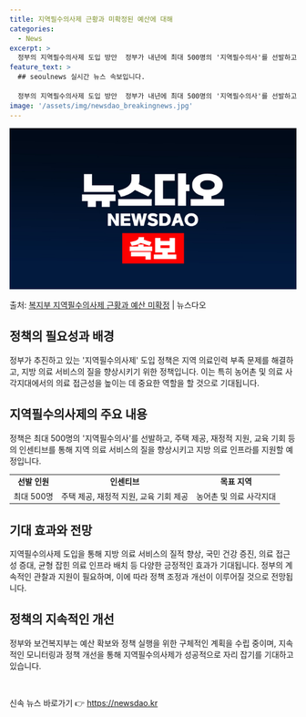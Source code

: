 ```yaml
---
title: 지역필수의사제 근황과 미확정된 예산에 대해
categories:
  - News
excerpt: >
  정부의 지역필수의사제 도입 방안  정부가 내년에 최대 500명의 '지역필수의사'를 선발하고 이를 위해 주택 …
feature_text: >
  ## seoulnews 실시간 뉴스 속보입니다.

  정부의 지역필수의사제 도입 방안  정부가 내년에 최대 500명의 '지역필수의사'를 선발하고 이를 위해 주택 …
image: '/assets/img/newsdao_breakingnews.jpg'
---
```


![뉴스다오 속보](/assets/img/newsdao_breakingnews.jpg)

<p>출처: <a href="https://newsdao.kr/4475" rel="dofollow">복지부 지역필수의사제 근황과 예산 미확정</a> | 뉴스다오</p>

<h2 data-ke-size="size26">정책의 필요성과 배경</h2>
<p data-ke-size="size16">정부가 추진하고 있는 '지역필수의사제' 도입 정책은 지역 의료인력 부족 문제를 해결하고, 지방 의료 서비스의 질을 향상시키기 위한 정책입니다. 이는 특히 농어촌 및 의료 사각지대에서의 의료 접근성을 높이는 데 중요한 역할을 할 것으로 기대됩니다.</p>

<h2 data-ke-size="size26">지역필수의사제의 주요 내용</h2>
<p data-ke-size="size16">정책은 최대 500명의 '지역필수의사'를 선발하고, 주택 제공, 재정적 지원, 교육 기회 등의 인센티브를 통해 지역 의료 서비스의 질을 향상시키고 지방 의료 인프라를 지원할 예정입니다.</p>

<table>
	<tr>
		<td style="text-align: center; height: 17px;"><b>선발 인원</b></td>
        <td style="text-align: center; height: 17px;"><b>인센티브</b></td>
        <td style="text-align: center; height: 17px;"><b>목표 지역</b></td>
	</tr>
	<tr>
		<td style="text-align: center;">최대 500명</td>
		<td style="text-align: center;">주택 제공, 재정적 지원, 교육 기회 제공</td>
		<td style="text-align: center;">농어촌 및 의료 사각지대</td>
	</tr>
</table>

<h2 data-ke-size="size26">기대 효과와 전망</h2>
<p data-ke-size="size16">지역필수의사제 도입을 통해 지방 의료 서비스의 질적 향상, 국민 건강 증진, 의료 접근성 증대, 균형 잡힌 의료 인프라 배치 등 다양한 긍정적인 효과가 기대됩니다. 정부의 계속적인 관찰과 지원이 필요하며, 이에 따라 정책 조정과 개선이 이루어질 것으로 전망됩니다.</p>

<h2 data-ke-size="size26">정책의 지속적인 개선</h2>
<p data-ke-size="size16">정부와 보건복지부는 예산 확보와 정책 실행을 위한 구체적인 계획을 수립 중이며, 지속적인 모니터링과 정책 개선을 통해 지역필수의사제가 성공적으로 자리 잡기를 기대하고 있습니다.</p>

<p data-ke-size="size16">&nbsp;</p> 

신속 뉴스 바로가기 👉 <a href="https://newsdao.kr" rel="dofollow">https://newsdao.kr</a>


